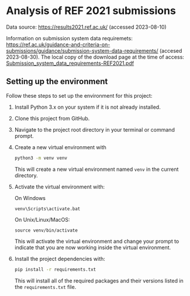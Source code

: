 # Analysis of REF 2021 submissions

Data source: https://results2021.ref.ac.uk/ (accessed 2023-08-10)

Information on submission system data requiremets: https://ref.ac.uk/guidance-and-criteria-on-submissions/guidance/submission-system-data-requirements/ (accesed 2023-08-30). The local copy of the download page at the time of access: [Submission_system_data_requirements-REF2021.pdf](info/Submission_system_data_requirements-REF2021.pdf)

## Setting up the environment

Follow these steps to set up the environment for this project:

1. Install Python 3.x on your system if it is not already installed.

2. Clone this project from GitHub.

3. Navigate to the project root directory in your terminal or command prompt.

4. Create a new virtual environment with 
    ```bash
    python3 -m venv venv
    ```

    This will create a new virtual environment named `venv` in the current directory.

5. Activate the virtual environment with:

    On Windows

    ```
    venv\Scripts\activate.bat
    ```

    On Unix/Linux/MacOS:

    ```
    source venv/bin/activate
    ```

    This will activate the virtual environment and change your prompt to indicate that you are now working inside the virtual environment.

6. Install the project dependencies with:

    ```bash
    pip install -r requirements.txt
    ```

    This will install all of the required packages and their versions listed in the `requirements.txt` file.